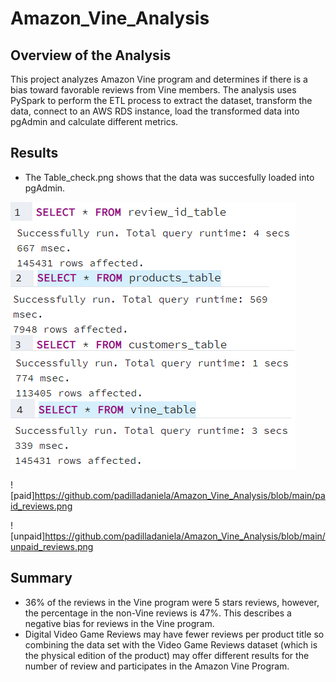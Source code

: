# Amazon_Vine_Analysis

## Overview of the Analysis

This project analyzes Amazon Vine program and determines if there is a bias toward favorable reviews from Vine members.
The analysis uses PySpark to perform the ETL process to extract the dataset, transform the data, connect to an AWS RDS instance, load the transformed data into pgAdmin and calculate different metrics.


## Results
- The Table_check.png shows that the data was succesfully loaded into pgAdmin.

![Summary](https://github.com/padilladaniela/Amazon_Vine_Analysis/blob/main/Table_check.png)

![paid]https://github.com/padilladaniela/Amazon_Vine_Analysis/blob/main/paid_reviews.png

![unpaid]https://github.com/padilladaniela/Amazon_Vine_Analysis/blob/main/unpaid_reviews.png

## Summary

- 36% of the reviews in the Vine program were 5 stars reviews, however, the percentage in the non-Vine reviews is 47%. This describes a negative bias for reviews in the Vine program.
- Digital Video Game Reviews may have fewer reviews per product title so combining the data set with the Video Game Reviews dataset (which is the physical edition of the product) may offer different results for the number of review and participates in the Amazon Vine Program.
